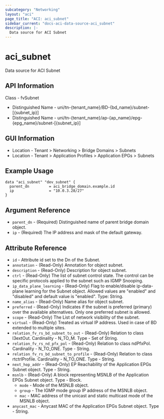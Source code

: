 ```yaml
---
subcategory: "Networking"
layout: "aci"
page_title: "ACI: aci_subnet"
sidebar_current: "docs-aci-data-source-aci_subnet"
description: |-
  Data source for ACI Subnet
---
```


# aci_subnet

Data source for ACI Subnet

## API Information
Class - fvSubnet
- Distinguished Name - uni/tn-{tenant_name}/BD-{bd_name}/subnet-[{subnet_ip}]
- Distinguished Name - uni/tn-{tenant_name}/ap-{ap_name}/epg-{epg_name}/subnet-[{subnet_ip}]

## GUI Information
- Location - Tenant > Networking > Bridge Domains > Subnets
- Location - Tenant > Application Profiles > Application EPGs > Subnets

## Example Usage

```hcl
data "aci_subnet" "dev_subnet" {
  parent_dn         = aci_bridge_domain.example.id
  ip                = "10.0.3.28/27"
}
```

## Argument Reference

- `parent_dn` - (Required) Distinguished name of parent bridge domain object.
- `ip` - (Required) The IP address and mask of the default gateway.

## Attribute Reference

- `id` - Attribute id set to the Dn of the Subnet.
- `annotation` - (Read-Only) Annotation for object subnet.
- `description` - (Read-Only) Description for object subnet.
- `ctrl` - (Read-Only) The list of subnet control state. The control can be specific protocols applied to the subnet such as IGMP Snooping.
- `ip_data_plane_learning` - (Read-Only) Flag to enable/disable ip-data-plane learning for the Subnet object. Allowed values are "enabled" and "disabled" and default value is "enabled". Type: String.
- `name_alias` - (Read-Only) Name alias for object subnet.
- `preferred` - (Read-Only) Indicates if the subnet is preferred (primary) over the available alternatives. Only one preferred subnet is allowed.
- `scope` - (Read-Only) The List of network visibility of the subnet.
- `virtual` - (Read-Only) Treated as virtual IP address. Used in case of BD extended to multiple sites.
- `relation_fv_rs_bd_subnet_to_out` - (Read-Only) Relation to class l3extOut. Cardinality - N_TO_M. Type - Set of String.
- `relation_fv_rs_nd_pfx_pol` - (Read-Only) Relation to class ndPfxPol. Cardinality - N_TO_ONE. Type - String.
- `relation_fv_rs_bd_subnet_to_profile` - (Read-Only) Relation to class rtctrlProfile. Cardinality - N_TO_ONE. Type - String.
- `next_hop_addr` - (Read-Only) EP Reachability of the Application EPGs Subnet object. Type - String.
- `msnlb` - (Read-Only) A block representing MSNLB of the Application EPGs Subnet object. Type - Block.
   - `mode` - Mode of the MSNLB object.
   - `group` - The IGMP mode group IP address of the MSNLB object.
   - `mac` - MAC address of the unicast and static multicast mode of the MSNLB object.
- `anycast_mac` - Anycast MAC of the Application EPGs Subnet object. Type - String.